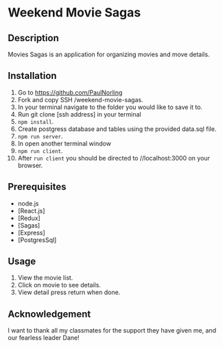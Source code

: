 # Weekend Movie Sagas

## Description
Movies Sagas is an application for organizing movies and move details.  


## Installation
1. Go to https://github.com/PaulNorling
2. Fork and copy SSH /weekend-movie-sagas.
4. In your terminal navigate to the folder you would like to save it to.
5. Run git clone [ssh address] in your terminal
6. `npm install`.
7. Create postgress database and tables using the provided data.sql file.
8. `npm run server`.
9. In  open another terminal window
10. `npm run client`.
11. After `run client` you should be directed to //localhost:3000 on your browser.

## Prerequisites
* node.js
* [React.js]
* [Redux]
* [Sagas]
* [Express]
* [PostgresSql]

## Usage

1. View the movie list.
2. Click on movie to see details.
3. View detail press return when done.

## Acknowledgement

I want to thank all my classmates for the support they have given me, and our fearless leader Dane!

